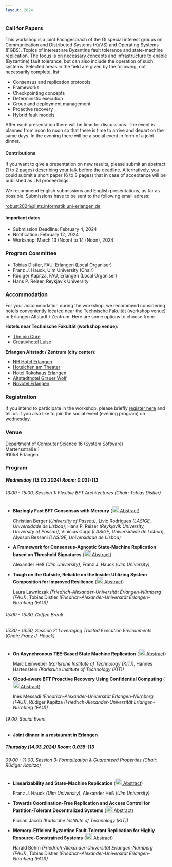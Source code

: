 ```yaml
---
layout: 2024
---
```


### Call for Papers

This workshop is a joint Fachgespräch of the GI special interest groups on Communication and Distributed Systems (KuVS) and Operating Systems (FGBS). Topics of interest are Byzantine fault tolerance and state-machine replication. The focus is on necessary concepts and infrastructure to enable (Byzantine) fault tolerance, but can also include the operation of such systems. Selected areas in the field are given by the following, not necessarily complete, list:


* Consensus and replication protocols
* Frameworks
* Checkpointing concepts
* Deterministic execution
* Group and deployment management
* Proactive recovery
* Hybrid fault models

<!-- * System support for blockchain
* System support for resource-limited devices and blockchain
* Resilient agreement protocols
* Trusted execution for improved resilience of decentralized infrastructures
* Blockchain consistency
* Cryptocurrency attacks and incentives
* Smart contract performance and security
* Blockchain soft and hard forks
* Anonymity and confidentiality in distributed ledgers
* Governance of distributed ledgers
* Scalability of distributed ledgers
* Use cases
* Novel application scenarios -->

After each presentation there will be time for discussions. The event is planned from noon to noon so that there is time to arrive and depart on the same days. In the evening there will be a social event in form of a joint dinner.

#### Contributions

If you want to give a presentation on new results, please submit an abstract (1 to 2 pages) describing your talk before the deadline. 
Alternatively, you could submit a short paper (6 to 8 pages) that in case of acceptance will be published as LNI proceedings. 

We recommend English submissions and English presentations, as far as possible. Submissions have to be sent to the following email adress:

[robust2024@lists.informatik.uni-erlangen.de](mailto:robust2024@lists.informatik.uni-erlangen.de) 

#### Important dates

* Submission Deadline: February 4, 2024
* Notification: February 12, 2024
* Workshop: March 13 (Noon) to 14 (Noon), 2024

### Program Committee


* Tobias Distler, FAU, Erlangen (Local Organiser)
* Franz J. Hauck, Ulm University (Chair)
* Rüdiger Kapitza, FAU, Erlangen (Local Organiser)
* Hans P. Reiser, Reykjavík University


### Accommodation

For your accommodation during the workshop, we recommend considering hotels conveniently located near the Technische Fakultät (workshop venue) or Erlangen Altstadt / Zentrum. Here are some options to choose from:

**Hotels near Technische Fakultät (workshop venue):**

* [The niu Cure](https://the.niu.de/hotels/deutschland/erlangen/the-niu-cure)
* [Creativhotel Luise](https://www.hotel-luise.de/)


**Erlangen Altstadt / Zentrum (city center):**

* [NH Hotel Erlangen](https://www.nh-hotels.com/en/hotel/nh-erlangen)
* [Hotelchen am Theater](https://hotelchen-am-theater.de)
* [Hotel Rokohaus Erlangen](https://hotel-rokokohaus-erlangen.hotel-mix.de/)
* [Altstadthotel Grauer Wolf](https://grauer-wolf.de/)
* [Novotel Erlangen](https://all.accor.com/hotel/5376/index.de.shtml?utm_campaign=seo+maps&utm_medium=seo+maps&utm_source=google+Maps)



### Registration

If you intend to participate in the workshop, please briefly [register here](https://www.betriebssysteme.org/aktivitaeten/treffen/robust2024/) and tell us if you also like to join the social event (evening program) on wednesday.


### Venue

Department of Computer Science 16 (System Software) \
Martensstraße 1 \
91058 Erlangen 


### Program

##### Wednesday (13.03.2024) Room: 0.031-113

###### 13:00 - 15:00, Session 1: Flexible BFT Architectures (Chair: Tobias Distler)

  - **Blazingly Fast BFT Consensus with Mercury**  ([<img src="https://raw.githubusercontent.com/FortAwesome/Font-Awesome/6.x/svgs/solid/file.svg" width="20" height="20"> Abstract](/assets/abstracts/Mercury.pdf))
  
    Christian Berger *(University of Passau)*, Lívio Rodrigues *(LASIGE, Universidade de Lisboa)*, Hans P. Reiser *(Reykjavik University, University of Passau)*, Vinícius Cogo *(LASIGE, Universidade de Lisboa)*, Alysson Bessani *(LASIGE, Universidade de Lisboa)*
    
  - **A Framework for Consensus-Agnostic State-Machine Replication based on Threshold Signatures**  ([<img src="https://raw.githubusercontent.com/FortAwesome/Font-Awesome/6.x/svgs/solid/file.svg" width="20" height="20"> Abstract](/assets/abstracts/A_Framework_for_Consensus-Agnostic_State-Machine_Replication.pdf))
  
    Alexander Heß *(Ulm University)*, Franz J. Hauck *(Ulm University)*
    
  - **Tough on the Outside, Reliable on the Inside: Utilizing System Composition for Improved Resilience**  ([<img src="https://raw.githubusercontent.com/FortAwesome/Font-Awesome/6.x/svgs/solid/file.svg" width="20" height="20"> Abstract](/assets/abstracts/Utilizing_System_Composition_for_Improved_Resilience.pdf))
  
    Laura Lawniczak *(Friedrich-Alexander-Universität Erlangen-Nürnberg (FAU))*, Tobias Distler *(Friedrich-Alexander-Universität Erlangen-Nürnberg (FAU))*

###### 15:00 - 15:30, Coffee Break

###### 15:30 - 16:50, Session 2: Leveraging Trusted Execution Environments (Chair: Franz J. Hauck)

  - **On Asynchronous TEE-Based State Machine Replication**  ([<img src="https://raw.githubusercontent.com/FortAwesome/Font-Awesome/6.x/svgs/solid/file.svg" width="20" height="20"> Abstract](/assets/abstracts/On_Asynchronous_TEE_Based_State_Machine_Replication.pdf))
  
    Marc Leinweber *(Karlsruhe Institute of Technology (KIT))*, Hannes Hartenstein *(Karlsruhe Institute of Technology (KIT))*
    
  - **Cloud-aware BFT Proactive Recovery Using Confidential Computing**  ([<img src="https://raw.githubusercontent.com/FortAwesome/Font-Awesome/6.x/svgs/solid/file.svg" width="20" height="20"> Abstract](/assets/abstracts/TEE-PR.pdf))
  
    Ines Messadi *(Friedrich-Alexander-Universität Erlangen-Nürnberg (FAU))*, Rüdiger Kapitza *(Friedrich-Alexander-Universität Erlangen-Nürnberg (FAU))*
    
    
    
###### 19:00, Social Event

  - **Joint dinner in a restaurant in Erlangen**
    

##### Thursday (14.03.2024) Room: 0.035-113

###### 09:00 - 11:00, Session 3: Formalization & Guaranteed Properties (Chair: Rüdiger Kapitza)

  - **Linearizability and State-Machine Replication**  ([<img src="https://raw.githubusercontent.com/FortAwesome/Font-Awesome/6.x/svgs/solid/file.svg" width="20" height="20"> Abstract](/assets/abstracts/Linearizability_and_State-Machine_Replication.pdf))
  
    Franz J. Hauck *(Ulm University)*, Alexander Heß *(Ulm University)*
    
  - **Towards Coordination-Free Replication and Access Control for Partition-Tolerant Decentralized Systems**  ([<img src="https://raw.githubusercontent.com/FortAwesome/Font-Awesome/6.x/svgs/solid/file.svg" width="20" height="20"> Abstract](/assets/abstracts/Towards_Coordination-Free_Replication_and_Access_Control.pdf))
  
    Florian Jacob *(Karlsruhe Institute of Technology (KIT))*
    
  - **Memory-Efficient Byzantine Fault-Tolerant Replication for Highly Resource-Constrained Systems**  ([<img src="https://raw.githubusercontent.com/FortAwesome/Font-Awesome/6.x/svgs/solid/file.svg" width="20" height="20"> Abstract](/assets/abstracts/memory-efficient-bft.pdf))
  
    Harald Böhm *(Friedrich-Alexander-Universität Erlangen-Nürnberg (FAU))*, Tobias Distler *(Friedrich-Alexander-Universität Erlangen-Nürnberg (FAU))*


